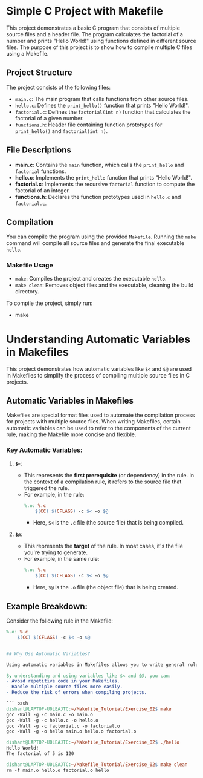 # Simple C Project with Makefile

This project demonstrates a basic C program that consists of multiple source files and a header file. The program calculates the factorial of a number and prints "Hello World!" using functions defined in different source files. The purpose of this project is to show how to compile multiple C files using a Makefile.

## Project Structure

The project consists of the following files:
- `main.c`: The main program that calls functions from other source files.
- `hello.c`: Defines the `print_hello()` function that prints "Hello World!".
- `factorial.c`: Defines the `factorial(int n)` function that calculates the factorial of a given number.
- `functions.h`: Header file containing function prototypes for `print_hello()` and `factorial(int n)`.

## File Descriptions

- **main.c**: Contains the `main` function, which calls the `print_hello` and `factorial` functions.
- **hello.c**: Implements the `print_hello` function that prints "Hello World!".
- **factorial.c**: Implements the recursive `factorial` function to compute the factorial of an integer.
- **functions.h**: Declares the function prototypes used in `hello.c` and `factorial.c`.

## Compilation

You can compile the program using the provided `Makefile`. 
Running the `make` command will compile all source files and generate the final executable `hello`.

### Makefile Usage

- `make`: Compiles the project and creates the executable `hello`.
- `make clean`: Removes object files and the executable, cleaning the build directory.

To compile the project, simply run:

- make

# Understanding Automatic Variables in Makefiles

This project demonstrates how automatic variables like `$<` and `$@` are used in Makefiles to simplify the process of compiling multiple source files in C projects.

## Automatic Variables in Makefiles

Makefiles are special format files used to automate the compilation process for projects with multiple source files. When writing Makefiles, certain automatic variables can be used to refer to the components of the current rule, making the Makefile more concise and flexible.

### Key Automatic Variables:

1. **`$<`**:
   - This represents the **first prerequisite** (or dependency) in the rule. In the context of a compilation rule, it refers to the source file that triggered the rule.
   - For example, in the rule:
     ```makefile
     %.o: %.c
         $(CC) $(CFLAGS) -c $< -o $@
     ```
     - Here, `$<` is the `.c` file (the source file) that is being compiled.

2. **`$@`**:
   - This represents the **target** of the rule. In most cases, it's the file you're trying to generate.
   - For example, in the same rule:
     ```makefile
     %.o: %.c
         $(CC) $(CFLAGS) -c $< -o $@
     ```
     - Here, `$@` is the `.o` file (the object file) that is being created.

## Example Breakdown:

Consider the following rule in the Makefile:

```makefile
%.o: %.c
    $(CC) $(CFLAGS) -c $< -o $@


## Why Use Automatic Variables?

Using automatic variables in Makefiles allows you to write general rules for compiling and linking code, making it easier to manage complex projects. Instead of specifying the source and target files manually in each rule, you can rely on automatic variables to handle them dynamically.

By understanding and using variables like $< and $@, you can:
- Avoid repetitive code in your Makefiles.
- Handle multiple source files more easily.
- Reduce the risk of errors when compiling projects.

``` bash
dishant@LAPTOP-U0LEAJTC:~/Makefile_Tutorial/Exercise_02$ make
gcc -Wall -g -c main.c -o main.o
gcc -Wall -g -c hello.c -o hello.o
gcc -Wall -g -c factorial.c -o factorial.o
gcc -Wall -g -o hello main.o hello.o factorial.o

dishant@LAPTOP-U0LEAJTC:~/Makefile_Tutorial/Exercise_02$ ./hello
Hello World!
The factorial of 5 is 120

dishant@LAPTOP-U0LEAJTC:~/Makefile_Tutorial/Exercise_02$ make clean
rm -f main.o hello.o factorial.o hello
